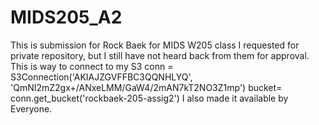 # MIDS205_A2
This is submission for Rock Baek for MIDS W205 class
I requested for private repository, but I still have not heard back from them for approval. 
This is way to connect to my S3 
conn = S3Connection('AKIAJZGVFFBC3QQNHLYQ', 'QmNI2mZ2gx+/ANxeLMM/GaW4/2mAN7kT2NO3Z1mp')
bucket= conn.get_bucket('rockbaek-205-assig2')
I also made it available by Everyone. 
